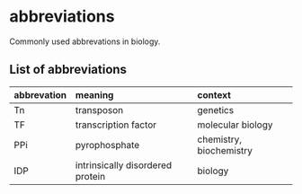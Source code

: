 # abbreviations

Commonly used abbrevations in biology.

## List of abbreviations

|abbrevation|              meaning           |        context        |
|:----------|:-------------------------------|:----------------------|
|Tn         |transposon                      |genetics               |
|TF         |transcription factor            |molecular biology      |
|PPi        |pyrophosphate                   |chemistry, biochemistry|
|IDP        |intrinsically disordered protein|biology                |
